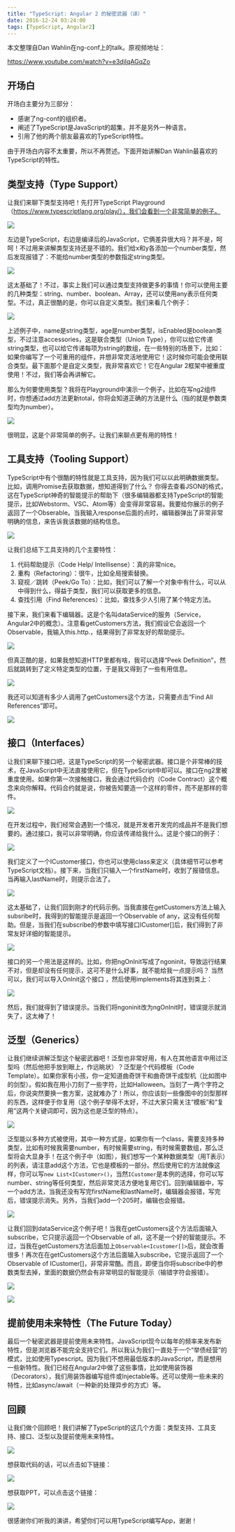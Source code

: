 ```yaml
---
title: "TypeScript: Angular 2 的秘密武器（译）"
date: 2016-12-24 03:24:00
tags: [TypeScript, Angular2]
---
```


本文整理自Dan Wahlin在ng-conf上的talk。原视频地址：

https://www.youtube.com/watch?v=e3djIqAGqZo

## 开场白

开场白主要分为三部分：

- 感谢了ng-conf的组织者。
- 阐述了TypeScript是JavaScript的超集，并不是另外一种语言。
- 引用了他的两个朋友最喜欢的TypeScript特性。

由于开场白内容不太重要，所以不再赘述。下面开始讲解Dan Wahlin最喜欢的TypeScript的特性。

## 类型支持（Type Support）

让我们来聊下类型支持吧！先打开TypeScript Playground（https://www.typescriptlang.org/play/），我们会看到一个非常简单的例子。

![](https://ws3.sinaimg.cn/large/83900b4ejw1fb1xoydep9j21im0w4ahe.jpg)


左边是TypeScript，右边是编译后的JavaScript，它俩差异很大吗？并不是，呵呵！不过用来讲解类型支持还是不错的。我们给x和y各添加一个number类型，然后发现报错了：不能给number类型的参数指定string类型。

![](https://ws4.sinaimg.cn/mw690/83900b4ejw1fb1xzk7g7kj20dw086dgl.jpg)

这太基础了！不过，事实上我们可以通过类型支持做更多的事情！你可以使用主要的几种类型：string、number、boolean、Array，还可以使用any表示任何类型。不过，真正很酷的是，你可以自定义类型。我们来看几个例子：

![](https://ws3.sinaimg.cn/mw690/83900b4ejw1fb1y47uqhjj20qw0l876n.jpg)

上述例子中，name是string类型，age是number类型，isEnabled是boolean类型，不过注意accessories，这是联合类型（Union Type），你可以给它传递string类型，也可以给它传递每项为string的数组，在一些特别的场景下，比如：如果你编写了一个可重用的组件，并想非常灵活地使用它！这时候你可能会使用联合类型。最下面那个是自定义类型，我非常喜欢它！它在Angular 2框架中被重度使用！不过，我们等会再讲解它。

那么为何要使用类型？我将在Playground中演示一个例子，比如在写ng2组件时，你想通过add方法更新total，你将会知道正确的方法是什么（指的就是参数类型均为number）。

![](https://ws2.sinaimg.cn/mw690/83900b4ejw1fb1yvbhn8zj20dw09e752.jpg)

很明显，这是个非常简单的例子。让我们来聊点更有用的特性！

## 工具支持（Tooling Support）

TypeScript中有个很酷的特性就是工具支持，因为我们可以以此明确数据类型。比如，调用Promise去获取数据，想知道得到了什么？ 你得去查看JSON的格式，这在TypeScript神奇的智能提示的帮助下（很多编辑器都支持TypeScript的智能提示，比如Webstorm、VSC、Atom等）会变得非常容易。我要给你展示的例子返回了一个Obserable。当我输入response后面的点时，编辑器弹出了非常非常明确的信息，来告诉我该数据的结构信息。

![](https://ws1.sinaimg.cn/large/83900b4ejw1fbcf1ncgx1j21e40n8aff.jpg)

让我们总结下工具支持的几个主要特性：

1. 代码帮助提示（Code Help/ Intellisense）：真的非常nice。
2. 重构（Refactoring）：很牛，比如全局搜索替换。
3. 窥视／跳转（Peek/Go To）：比如，我们可以了解一个对象中有什么，可以从中得到什么，得益于类型，我们可以获取更多的信息。
4. 查找引用（Find References）：比如，查找多少人引用了某个特定方法。

接下来，我们来看下编辑器。这是个名叫dataService的服务（Service，Angular2中的概念）。注意看getCustomers方法，我们假设它会返回一个Observable，我输入this.http.，结果得到了非常友好的帮助提示。

![](https://ws3.sinaimg.cn/mw690/83900b4ejw1fbchcgetl6j20y80eaac7.jpg)

但真正酷的是，如果我想知道HTTP里都有啥，我可以选择“Peek Definition”，然后就跳转到了定义特定类型的位置，于是我又得到了一些有用信息。

![](https://ws2.sinaimg.cn/large/83900b4ejw1fbchg5mn43j20vw072tb3.jpg)

我还可以知道有多少人调用了getCustomers这个方法，只需要点击“Find All References”即可。

![](https://ws1.sinaimg.cn/large/83900b4ejw1fbchkxzecbj20m806mgmj.jpg)


## 接口（Interfaces）

让我们来聊下接口吧，这是TypeScript的另一个秘密武器。接口是个非常棒的技术，在JavaScript中无法直接使用它，但在TypeScript中却可以。接口在ng2里被重度使用。如果你第一次接触接口，我会通过代码合约（Code Contract）这个概念来向你解释。代码合约就是说，你被告知要造一个这样的零件，而不是那样的零件。

![](https://ws3.sinaimg.cn/mw690/83900b4ejw1fbci12wa4wj210a0osad4.jpg)

在开发过程中，我们经常会遇到一个情况，就是开发者开发完的成品并不是我们想要的。通过接口，我可以非常明确，你应该传递给我什么。这是个接口的例子：

![](https://ws2.sinaimg.cn/mw690/83900b4ejw1fbcia59jtaj212w0pw77n.jpg)

我们定义了一个ICustomer接口，你也可以使用class来定义（具体细节可以参考TypeScript文档）。接下来，当我们只输入一个firstName时，收到了报错信息。当再输入lastName时，则提示合法了。

![](https://ws3.sinaimg.cn/mw690/83900b4ejw1fbcidnhtmaj20za0p0gp0.jpg)

这太基础了，让我们回到刚才的代码示例。当我直接在getCustomers方法上输入subsribe时，我得到的智能提示是返回一个Observable of any，这没有任何帮助。但是，当我们在subscribe的参数中填写接口ICustomer[]后，我们得到了非常友好详细的智能提示。

![](https://ws3.sinaimg.cn/mw690/83900b4ejw1fbcilsm7rij20zi0dydiq.jpg)

接口的另一个用法是这样的。比如，你把ngOnInit写成了ngoninit，导致运行结果不对，但是却没有任何提示，这可不是什么好事，就不能给我一点提示吗？ 当然可以，我们可以导入OnInit这个接口 ，然后使用implements将其连到类上：

![](https://ws3.sinaimg.cn/mw690/83900b4ejw1fbcj3pvls1j20vg0kmgqe.jpg)

然后，我们就得到了错误提示。当我们将ngoninit改为ngOnInit时，错误提示就消失了，这太棒了！

## 泛型（Generics）

让我们继续讲解泛型这个秘密武器吧！泛型也非常好用，有人在其他语言中用过泛型吗（然后他把手放到眼上，作远眺状）？泛型是个代码模板（Code Template）。如果你家有小孩，你一定知道曲奇饼干和曲奇饼干成型机（比如图中的剑型）。假如我在用小刀刻了一些字符，比如Halloween。当刻了一两个字符之后，你说突然要换一套方案，这就难办了！所以，你应该刻一些像图中的剑型那样的东西，这样便于你复用（这个例子举得不太好，不过大家只需关注“模板”和“复用”这两个关键词即可，因为这也是泛型的特点）。

![](https://ws3.sinaimg.cn/mw690/83900b4ejw1fbcj8q3w28j20y00nitbg.jpg)

泛型能以多种方式被使用，其中一种方式是，如果你有一个class，需要支持多种类型，比如有时候我需要number，有时候需要string，有时候需要数组，那么泛型将会大显身手！在这个例子中（如图），我们想写一个某种数据类型（用T表示）的列表，请注意add这个方法，它也是模板的一部分。然后使用它的方法就像这样，你可以写`new List<ICustomer>()`，当然`ICustomer`是本例的选择，你可以写number、string等任何类型，然后非常灵活方便地复用它们。回到编辑器中，写一个add方法，当我还没有写完firstName和lastName时，编辑器会报错，写完后，错误提示消失。另外，当我们add一个205时，编辑也会报错。

![](https://ws1.sinaimg.cn/mw690/83900b4ejw1fbclkjpe8ij217q0q2td8.jpg)

让我们回到dataService这个例子吧！当我在getCustomers这个方法后面输入subscribe，它只提示返回一个Observable of all，这不是一个好的智能提示。不过，当我在getCustomers方法后面加上`Observable<Icustomer[]>`后，就会改善很多！再次在在getCustomers这个方法后面输入subscribe，它提示返回了一个Observable of ICustomer[]，非常非常酷。而且，即便当你将subscribe中的参数类型去掉，里面的数据仍然会有非常明显的智能提示（输错字符会报错）。

![](https://ws2.sinaimg.cn/mw690/83900b4ejw1fbclyt5krxj20y00aeacd.jpg)

![](https://ws4.sinaimg.cn/mw690/83900b4ejw1fbcmweuba5j20y207mgnf.jpg)

## 提前使用未来特性（The Future Today）

最后一个秘密武器是提前使用未来特性。JavaScript现今以每年的频率来发布新特性，但是浏览器不能完全支持它们。所以我认为我们一直处于一个“举债经营”的模式，比如使用Typescript。因为我们不想用最低版本的JavaScript，而是想用一些新特性。我们已经在Angular2中做了这些事情，比如使用装饰器（Decorators），我们用装饰器编写组件或Injectable等。还可以使用一些未来的特性，比如async/await（一种新的处理异步的方式）等。

## 回顾

让我们做个回顾吧！我们讲解了TypeScript的这几个方面：类型支持、工具支持、接口、泛型以及提前使用未来特性。

![](https://ws3.sinaimg.cn/mw690/83900b4ejw1fbcmhvrquzj21eo0o6djc.jpg)

想获取代码的话，可以点击如下链接：

![](https://ws2.sinaimg.cn/mw690/83900b4ejw1fbcmilmbykj21760sejxe.jpg)

想获取PPT，可以点击这个链接：

![](https://ws3.sinaimg.cn/mw690/83900b4ejw1fbcmk6ll6aj20ws0pwwhq.jpg)

很感谢你们听我的演讲，希望你们可以用TypeScript编写App，谢谢！
 




